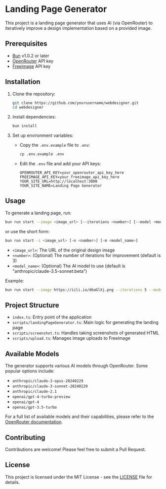 # Landing Page Generator

This project is a landing page generator that uses AI (via OpenRouter) to iteratively improve a design implementation based on a provided image.

## Prerequisites

- [Bun](https://bun.sh) v1.0.2 or later
- [OpenRouter](https://openrouter.ai/) API key
- [Freeimage](https://freeimage.host/) API key

## Installation

1. Clone the repository:

   ```bash
   git clone https://github.com/yourusername/webdesigner.git
   cd webdesigner
   ```

2. Install dependencies:

   ```bash
   bun install
   ```

3. Set up environment variables:
   - Copy the `.env.example` file to `.env`:
     ```bash
     cp .env.example .env
     ```
   - Edit the `.env` file and add your API keys:
     ```
     OPENROUTER_API_KEY=your_openrouter_api_key_here
     FREEIMAGE_API_KEY=your_freeimage_api_key_here
     YOUR_SITE_URL=http://localhost:3000
     YOUR_SITE_NAME=Landing Page Generator
     ```

## Usage

To generate a landing page, run:

```bash
bun run start --image <image_url> [--iterations <number>] [--model <model_name>]
```

or use the short form:

```bash
bun run start -i <image_url> [-n <number>] [-m <model_name>]
```

- `<image_url>`: The URL of the original design image
- `<number>`: (Optional) The number of iterations for improvement (default is 3)
- `<model_name>`: (Optional) The AI model to use (default is "anthropic/claude-3.5-sonnet:beta")

Example:

```bash
bun run start --image https://iili.io/dbaGlXj.png --iterations 5 --model openai/gpt-4-turbo-preview
```

## Project Structure

- `index.ts`: Entry point of the application
- `scripts/landingPageGenerator.ts`: Main logic for generating the landing page
- `scripts/screenshot.ts`: Handles taking screenshots of generated HTML
- `scripts/upload.ts`: Manages image uploads to Freeimage

## Available Models

The generator supports various AI models through OpenRouter. Some popular options include:

- `anthropic/claude-3-opus-20240229`
- `anthropic/claude-3-sonnet-20240229`
- `anthropic/claude-2.1`
- `openai/gpt-4-turbo-preview`
- `openai/gpt-4`
- `openai/gpt-3.5-turbo`

For a full list of available models and their capabilities, please refer to the [OpenRouter documentation](https://openrouter.ai/docs).

## Contributing

Contributions are welcome! Please feel free to submit a Pull Request.

## License

This project is licensed under the MIT License - see the [LICENSE](LICENSE) file for details.
